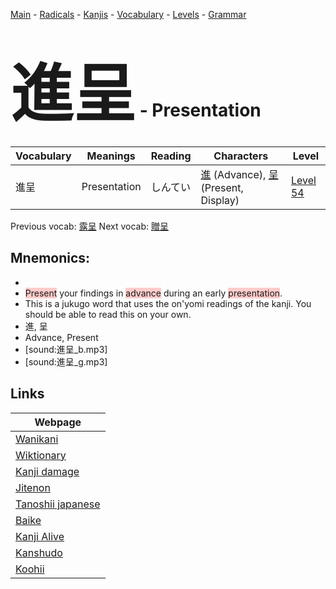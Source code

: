 <style> bigfont {font-size: 100px}</style>
[Main](../README.md) -
[Radicals](../radicals.md) -
[Kanjis](../kanjis.md) -
[Vocabulary](../vocabulary.md) -
[Levels](../levels.md) -
[Grammar](../grammar.md)
# <bigfont> 進呈</bigfont> - Presentation 

| Vocabulary | Meanings | Reading | Characters | Level |
| --- | --- | --- | --- | --- |
| 進呈 | Presentation | しんてい |  [進](../kanjis/進.md) (Advance), [呈](../kanjis/呈.md) (Present, Display) | [Level 54](../levels/wk_level54.md) |

Previous vocab: [露呈](露呈.md) Next vocab: [贈呈](贈呈.md) 

## Mnemonics:

* 
* <span style="background-color:#ffcccb"> Present</span> your findings in <span style="background-color:#ffcccb"> advance</span> during an early <span style="background-color:#ffcccb"> presentation</span>.
* This is a jukugo word that uses the on'yomi readings of the kanji. You should be able to read this on your own.
* 進, 呈
* Advance, Present
* [sound:進呈_b.mp3]
* [sound:進呈_g.mp3]


## Links 

| Webpage |
| --- |
| [Wanikani          ](https://www.wanikani.com/kanji/進呈) |
| [Wiktionary        ](https://en.wiktionary.org/wiki/進呈) |
| [Kanji damage      ](http://www.kanjidamage.com/kanji/search?utf8=✓&q=進呈) |
| [Jitenon           ](https://jitenon.com/kanji/進呈) |
| [Tanoshii japanese ](https://www.tanoshiijapanese.com/dictionary/kanji.cfm?k=進呈) |
| [Baike             ](https://baike.baidu.com/item/進呈) |
| [Kanji Alive       ](https://app.kanjialive.com/進呈) |
| [Kanshudo          ](https://www.kanshudo.com/searchmn?q=進呈) |
| [Koohii            ](https://kanji.koohii.com/study/kanji/進呈) |
